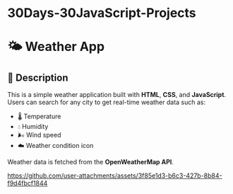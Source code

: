 # 30Days-30JavaScript-Projects
# 🌤️ Weather App
## 📌 Description

This is a simple weather application built with **HTML**, **CSS**, and **JavaScript**.  
Users can search for any city to get real-time weather data such as:

- 🌡️ Temperature  
- 💧 Humidity  
- 🌬️ Wind speed  
- ☁️ Weather condition icon

Weather data is fetched from the **OpenWeatherMap API**.

https://github.com/user-attachments/assets/3f85e1d3-b6c3-427b-8b84-f9d4fbcf1844

